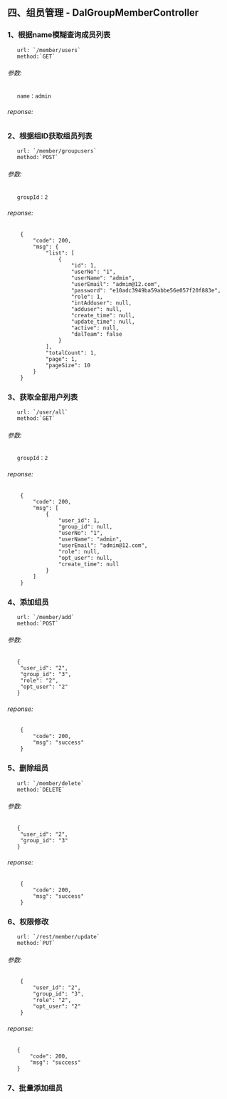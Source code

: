 ## 四、组员管理 - DalGroupMemberController


### 1、根据name模糊查询成员列表
       url: `/member/users`
       method:`GET`
###### 参数:
       name：admin
###### reponse:


### 2、根据组ID获取组员列表
       url: `/member/groupusers`
       method:`POST`
###### 参数:
       groupId：2
###### reponse:
        {
            "code": 200,
            "msg": {
                "list": [
                    {
                        "id": 1,
                        "userNo": "1",
                        "userName": "admin",
                        "userEmail": "admim@12.com",
                        "password": "e10adc3949ba59abbe56e057f20f883e",
                        "role": 1,
                        "intAdduser": null,
                        "adduser": null,
                        "create_time": null,
                        "update_time": null,
                        "active": null,
                        "dalTeam": false
                    }
                ],
                "totalCount": 1,
                "page": 1,
                "pageSize": 10
            }
        }

### 3、获取全部用户列表
       url: `/user/all`
       method:`GET`
###### 参数:
       groupId：2
###### reponse:
        {
            "code": 200,
            "msg": [
                {
                    "user_id": 1,
                    "group_id": null,
                    "userNo": "1",
                    "userName": "admin",
                    "userEmail": "admim@12.com",
                    "role": null,
                    "opt_user": null,
                    "create_time": null
                }
            ]
        }
        
### 4、添加组员
       url: `/member/add`
       method:`POST`
###### 参数:
       {
       	"user_id": "2",
       	"group_id": "3",
       	"role": "2",
       	"opt_user": "2"
       }
    
###### reponse:
        {
            "code": 200,
            "msg": "success"
        }
        
### 5、删除组员
       url: `/member/delete`
       method:`DELETE`
###### 参数:
       {
       	"user_id": "2",
       	"group_id": "3"
       }
###### reponse:
        {
            "code": 200,
            "msg": "success"
        }
        
### 6、权限修改
       url: `/rest/member/update`
       method:`PUT`
###### 参数:
        {
            "user_id": "2",
            "group_id": "3",
            "role": "2",
            "opt_user": "2"
        }
###### reponse:
       {
           "code": 200,
           "msg": "success"
       }
        
### 7、批量添加组员
        